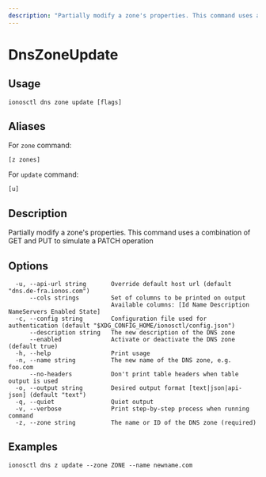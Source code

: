 ```yaml
---
description: "Partially modify a zone's properties. This command uses a combination of GET and PUT to simulate a PATCH operation"
---
```


# DnsZoneUpdate

## Usage

```text
ionosctl dns zone update [flags]
```

## Aliases

For `zone` command:

```text
[z zones]
```

For `update` command:

```text
[u]
```

## Description

Partially modify a zone's properties. This command uses a combination of GET and PUT to simulate a PATCH operation

## Options

```text
  -u, --api-url string       Override default host url (default "dns.de-fra.ionos.com")
      --cols strings         Set of columns to be printed on output 
                             Available columns: [Id Name Description NameServers Enabled State]
  -c, --config string        Configuration file used for authentication (default "$XDG_CONFIG_HOME/ionosctl/config.json")
      --description string   The new description of the DNS zone
      --enabled              Activate or deactivate the DNS zone (default true)
  -h, --help                 Print usage
  -n, --name string          The new name of the DNS zone, e.g. foo.com
      --no-headers           Don't print table headers when table output is used
  -o, --output string        Desired output format [text|json|api-json] (default "text")
  -q, --quiet                Quiet output
  -v, --verbose              Print step-by-step process when running command
  -z, --zone string          The name or ID of the DNS zone (required)
```

## Examples

```text
ionosctl dns z update --zone ZONE --name newname.com
```


